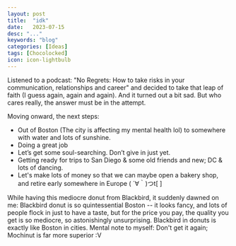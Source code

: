 ```yaml
---
layout: post
title:  "idk"
date:   2023-07-15
desc: "..."
keywords: "blog"
categories: [Ideas]
tags: [Chocolocked]
icon: icon-lightbulb
---
```


Listened to a podcast: "No Regrets: How to take risks in your communication, relationships and career"
and decided to take that leap of faith (I guess again, again and again). And it turned out a bit sad.
But who cares really, the answer must be in the attempt.

Moving onward, the next steps:

* Out of Boston (The city is affecting my mental health lol) to somewhere with water and lots of sunshine. 
* Doing a great job
* Let’s get some soul-searching. Don’t give in just yet.
* Getting ready for trips to San Diego & some old friends and new; DC & lots of dancing. 
* Let's make lots of money so that we can maybe open a bakery shop, and retire early somewhere in Europe ( ´∀｀)つt[ ]

While having this mediocre donut from Blackbird, it suddenly dawned on me: Blackbird donut is so quintessential Boston -- it looks fancy, and lots of people flock in just to have a taste, but for the price you pay, the quality you get is so mediocre, so astonishingly unsurprising. Blackbird in donuts is exactly like Boston in cities. Mental note to myself: Don't get it again; Mochinut is far more superior :V
